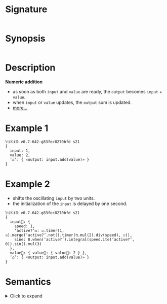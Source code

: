 # Signature
```vikid-signature
```

# Synopsis
```vikid-synopsis
```

# Description
__Numeric addition__
- as soon as both `input` and `value` are ready, the `output` becomes `input` + `value`.
- when `input` or `value` updates, the `output` sum is updated.
- [more...](https://en.wikipedia.org/wiki/Addition)

# Example 1
```vikid-script
𝕍i𝕂i𝔻 v0.7-642-g83fec8270bfd s21
{
  input: 1,
  value: 2,
  ‘⌂’: { «output: input.add(value)» }
}
```

# Example 2
- shifts the oscillating `input` by two units.
- the initialization of the `input` is delayed by one second.

```vikid-script
𝕍i𝕂i𝔻 v0.7-642-g83fec8270bfd s21
{
  input📡: { 
    speed: 1,
    ‘active?’✉: ☑.timer(1, ☒).merge(‘active?’.not().timer(π.mul(2).div(speed), ☑)),
    sine: 0.when(‘active?’).integral(speed.ite(‘active?’, 0)).sin().mul(3)
  },
  value📡: { value📡: { value📡: 2 } },
  ‘⌂’: { «output: input.add(value)» }
}
```

# Semantics
<details>
    <summary>Click to expand</summary>

```julia
# The following pseudo code is a mathematical way 
# to exactly describe the behavior of this ViKiD function.

# "add" is a pure operator: when applying a given set of parameters, the output is always the same.
input.add(value) = input.pure(+, value)

# In ViKiD, every parameter is a signal.
#
# Intuitively, a signal is a variable that has a value and timestamp.
# The variable might not be "ready" yet; then it is "pending" aka uninitialized.
#
# Mathematically, a signal is a sequence of (value, stamp) pairs.
# The first pair is always pending = (⊥, 0), where ⊥ = 'undefined'.
# The timestamp of all other pairs is monotonically increasing.
signal = [ (⊥, 0), (V0, T0), (V1, T1), ... ] where ∀ i > 0: Ti > 0 and Ti > T(i-1)

# A signal sampled at a timestamp Ts is the pair 
# with stamp closest to Ts but not larger than Ts.
#
# Intuitively, you get back the value and timestamp most recent to Ts
signal.at(Ts) = (Vi, Ti) where ∀ j ≤ i: Tj <= Ts and ∀ j > i: Tj > Ts

# In ViKID, every pure operator has the following reactive behavior.
input.pure(operator, value).at(Ts) = ( V0.operator(V1), T0.max(T1) ) if ready else pending
                                     where (V0, T0) = input.at(Ts)
                                           (V1, T1) = value.at(Ts)
                                           ready    = (T0 > 0 and T1 > 0)
                                           pending  = (⊥, 0)            
```

See also: [pure function](https://en.wikipedia.org/wiki/Pure_function)

</details>
